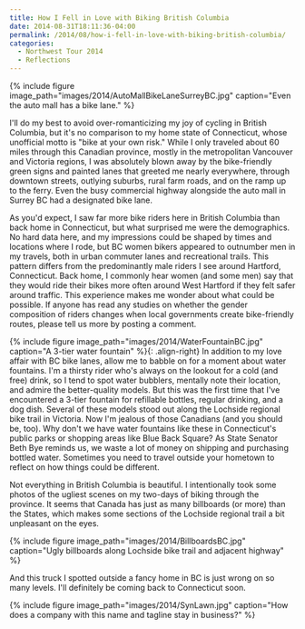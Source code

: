 ```yaml
---
title: How I Fell in Love with Biking British Columbia
date: 2014-08-31T18:11:36-04:00
permalink: /2014/08/how-i-fell-in-love-with-biking-british-columbia/
categories:
  - Northwest Tour 2014
  - Reflections
---
```

{% include figure image_path="images/2014/AutoMallBikeLaneSurreyBC.jpg" caption="Even the auto mall has a bike lane." %}

I'll do my best to avoid over-romanticizing my joy of cycling in British Columbia, but it's no comparison to my home state of Connecticut, whose unofficial motto is "bike at your own risk." While I only traveled about 60 miles through this Canadian province, mostly in the metropolitan Vancouver and Victoria regions, I was absolutely blown away by the bike-friendly green signs and painted lanes that greeted me nearly everywhere, through downtown streets, outlying suburbs, rural farm roads, and on the ramp up to the ferry. Even the busy commercial highway alongside the auto mall in Surrey BC had a designated bike lane.

As you'd expect, I saw far more bike riders here in British Columbia than back home in Connecticut, but what surprised me were the demographics. No hard data here, and my impressions could be shaped by times and locations where I rode, but BC women bikers appeared to outnumber men in my travels, both in urban commuter lanes and recreational trails. This pattern differs from the predominantly male riders I see around Hartford, Connecticut. Back home, I commonly hear women (and some men) say that they would ride their bikes more often around West Hartford if they felt safer around traffic. This experience makes me wonder about what could be possible. If anyone has read any studies on whether the gender composition of riders changes when local governments create bike-friendly routes, please tell us more by posting a comment.

{% include figure image_path="images/2014/WaterFountainBC.jpg"  caption="A 3-tier water fountain" %}{: .align-right}
In addition to my love affair with BC bike lanes, allow me to babble on for a moment about water fountains. I'm a thirsty rider who's always on the lookout for a cold (and free) drink, so I tend to spot water bubblers, mentally note their location, and admire the better-quality models. But this was the first time that I've encountered a 3-tier fountain for refillable bottles, regular drinking, and a dog dish. Several of these models stood out along the Lochside regional bike trail in Victoria. Now I'm jealous of those Canadians (and you should be, too). Why don't we have water fountains like these in Connecticut's public parks or shopping areas like Blue Back Square? As State Senator Beth Bye reminds us, we waste a lot of money on shipping and purchasing bottled water. Sometimes you need to travel outside your hometown to reflect on how things could be different.

Not everything in British Columbia is beautiful. I intentionally took some photos of the ugliest scenes on my two-days of biking through the province. It seems that Canada has just as many billboards (or more) than the States, which makes some sections of the Lochside regional trail a bit unpleasant on the eyes.

{% include figure image_path="images/2014/BillboardsBC.jpg"  caption="Ugly billboards along Lochside bike trail and adjacent highway" %}

And this truck I spotted outside a fancy home in BC is just wrong on so many levels. I'll definitely be coming back to Connecticut soon.

{% include figure image_path="images/2014/SynLawn.jpg"  caption="How does a company with this name and tagline stay in business?" %}
